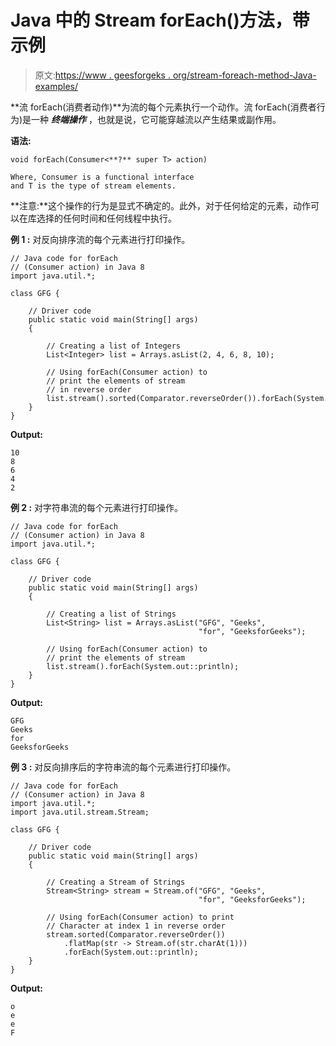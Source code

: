 # Java 中的 Stream forEach()方法，带示例

> 原文:[https://www . geesforgeks . org/stream-foreach-method-Java-examples/](https://www.geeksforgeeks.org/stream-foreach-method-java-examples/)

**流 forEach(消费者动作)**为流的每个元素执行一个动作。流 forEach(消费者行为)是一种 ***终端操作*** ，也就是说，它可能穿越流以产生结果或副作用。

**语法:**

```
void forEach(Consumer<**?** super T> action)

Where, Consumer is a functional interface
and T is the type of stream elements.

```

**注意:**这个操作的行为是显式不确定的。此外，对于任何给定的元素，动作可以在库选择的任何时间和任何线程中执行。

**例 1 :** 对反向排序流的每个元素进行打印操作。

```
// Java code for forEach
// (Consumer action) in Java 8
import java.util.*;

class GFG {

    // Driver code
    public static void main(String[] args)
    {

        // Creating a list of Integers
        List<Integer> list = Arrays.asList(2, 4, 6, 8, 10);

        // Using forEach(Consumer action) to
        // print the elements of stream
        // in reverse order
        list.stream().sorted(Comparator.reverseOrder()).forEach(System.out::println);
    }
}
```

**Output:**

```
10
8
6
4
2

```

**例 2 :** 对字符串流的每个元素进行打印操作。

```
// Java code for forEach
// (Consumer action) in Java 8
import java.util.*;

class GFG {

    // Driver code
    public static void main(String[] args)
    {

        // Creating a list of Strings
        List<String> list = Arrays.asList("GFG", "Geeks",
                                          "for", "GeeksforGeeks");

        // Using forEach(Consumer action) to
        // print the elements of stream
        list.stream().forEach(System.out::println);
    }
}
```

**Output:**

```
GFG
Geeks
for
GeeksforGeeks

```

**例 3 :** 对反向排序后的字符串流的每个元素进行打印操作。

```
// Java code for forEach
// (Consumer action) in Java 8
import java.util.*;
import java.util.stream.Stream;

class GFG {

    // Driver code
    public static void main(String[] args)
    {

        // Creating a Stream of Strings
        Stream<String> stream = Stream.of("GFG", "Geeks",
                                          "for", "GeeksforGeeks");

        // Using forEach(Consumer action) to print
        // Character at index 1 in reverse order
        stream.sorted(Comparator.reverseOrder())
            .flatMap(str -> Stream.of(str.charAt(1)))
            .forEach(System.out::println);
    }
}
```

**Output:**

```
o
e
e
F

```